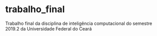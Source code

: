 # trabalho_final
Trabalho final da disciplina de inteligência computacional do semestre 2019.2 da Universidade Federal do Ceará
